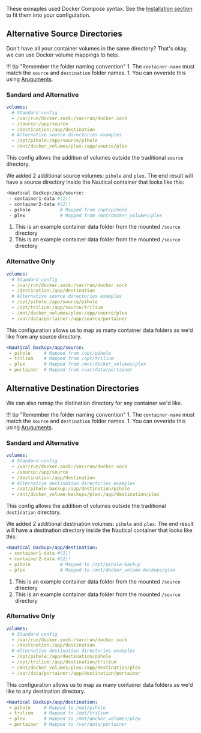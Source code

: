These exmaples used Docker Compose syntax. See the [Installation section](./installation.md#docker-compose-example) to fit them into your configutation.

## Alternative Source Directories
Don't have all your container volumes in the same directory? That's okay, we can use Docker volume mappings to help.

!!! tip "Remember the folder naming convention"
    1. The `container-name` must match the `source` and `destination` folder names.
    1. You can ovveride this using [Aruguments](./arguments.md#override-source-directory).

### Sandard and Alternative
```yaml
volumes:
  # Standard config
  - /var/run/docker.sock:/var/run/docker.sock
  - /source:/app/source
  - /destination:/app/destination
  # Alternative source directories examples
  - /opt/pihole:/app/source/pihole
  - /mnt/docker_volumes/plex:/app/source/plex
```

This config allows the addition of volumes outside the traditional `source` directory.

We added 2 additional source volumes: `pihole` and `plex`. The end result will have a source directory inside the Nautical container that looks like this:

```bash
<Nautical Backup>/app/source:
 - container1-data #(1)!
 - container2-data #(2)!
 - pihole           # Mapped from /opt/pihole
 - plex             # Mapped from /mnt/docker_volumes/plex
```

1. This is an example container data folder from the mounted `/source` directory
2. This is an example container data folder from the mounted `/source` directory

### Alternative Only
```yaml
volumes:
  # Standard config
  - /var/run/docker.sock:/var/run/docker.sock
  - /destination:/app/destination
  # Alternative source directories examples
  - /opt/pihole:/app/source/pihole
  - /opt/trilium:/app/source/trilium
  - /mnt/docker_volumes/plex:/app/source/plex
  - /var/data/portainer:/app/source/portainer
```
This configuration allows us to map as many container data folders as we'd like from any source directory.
```yaml
<Nautical Backup>/app/source:
 - pihole     # Mapped from /opt/pihole
 - trilium    # Mapped from /opt/trilium
 - plex       # Mapped from /mnt/docker_volumes/plex
 - portainer  # Mapped from /var/data/portainer
```

## Alternative Destination Directories
We can also remap the distination directory for any container we'd like.

!!! tip "Remember the folder naming convention"
    1. The `container-name` must match the `source` and `destination` folder names.
    1. You can ovveride this using [Aruguments](./arguments.md#override-destination-directory).

### Sandard and Alternative
```yaml
volumes:
  # Standard config
  - /var/run/docker.sock:/var/run/docker.sock
  - /source:/app/source
  - /destination:/app/destination
  # Alternative destination directories examples
  - /opt/pihole-backup:/app/destination/pihole
  - /mnt/docker_volume-backups/plex:/app/destination/plex
```

This config allows the addition of volumes outside the traditional `destination` directory.

We added 2 additional destination volumes: `pihole` and `plex`. The end result will have a destination directory inside the Nautical container that looks like this:

```yaml
<Nautical Backup>/app/destination:
 - container1-data #(1)!
 - container2-data #(2)!
 - pihole           # Mapped to /opt/pihole-backup
 - plex             # Mapped to /mnt/docker_volume-backups/plex
```

1. This is an example container data folder from the mounted `/source` directory
2. This is an example container data folder from the mounted `/source` directory

### Alternative Only
```yaml
volumes:
  # Standard config
  - /var/run/docker.sock:/var/run/docker.sock
  - /destination:/app/destination
  # Alternative destination directories examples
  - /opt/pihole:/app/destination/pihole
  - /opt/trilium:/app/destination/trilium
  - /mnt/docker_volumes/plex:/app/destination/plex
  - /var/data/portainer:/app/destination/portainer
```
This configuration allows us to map as many container data folders as we'd like to any destination directory.
```yaml
<Nautical Backup>/app/destination:
 - pihole     # Mapped to /opt/pihole
 - trilium    # Mapped to /opt/trilium
 - plex       # Mapped to /mnt/docker_volumes/plex
 - portainer  # Mapped to /var/data/portainer
```
